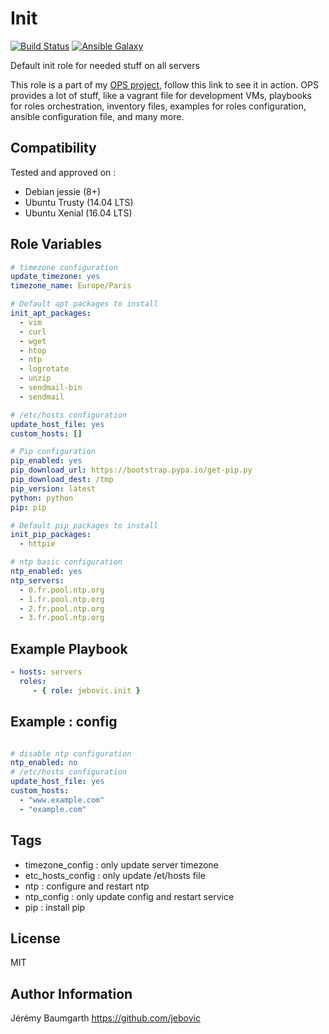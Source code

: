 Init
====

[![Build Status](https://travis-ci.org/jebovic/ansible-init.svg?branch=master)](https://travis-ci.org/jebovic/ansible-init) [![Ansible Galaxy](https://img.shields.io/badge/galaxy-jebovic.init-blue.svg?style=flat)](https://galaxy.ansible.com/jebovic/init)

Default init role for needed stuff on all servers

This role is a part of my [OPS project](https://github.com/jebovic/ops), follow this link to see it in action. OPS provides a lot of stuff, like a vagrant file for development VMs, playbooks for roles orchestration, inventory files, examples for roles configuration, ansible configuration file, and many more.

Compatibility
-------------

Tested and approved on :

* Debian jessie (8+)
* Ubuntu Trusty (14.04 LTS)
* Ubuntu Xenial (16.04 LTS)

Role Variables
--------------

```yaml
# timezone configuration
update_timezone: yes
timezone_name: Europe/Paris

# Default apt packages to install
init_apt_packages:
  - vim
  - curl
  - wget
  - htop
  - ntp
  - logrotate
  - unzip
  - sendmail-bin
  - sendmail

# /etc/hosts configuration
update_host_file: yes
custom_hosts: []

# Pip configuration
pip_enabled: yes
pip_download_url: https://bootstrap.pypa.io/get-pip.py
pip_download_dest: /tmp
pip_version: latest
python: python
pip: pip

# Default pip packages to install
init_pip_packages:
  - httpie

# ntp basic configuration
ntp_enabled: yes
ntp_servers:
  - 0.fr.pool.ntp.org
  - 1.fr.pool.ntp.org
  - 2.fr.pool.ntp.org
  - 3.fr.pool.ntp.org
```

Example Playbook
----------------

```yaml
- hosts: servers
  roles:
     - { role: jebovic.init }
```

Example : config
----------------

```yaml

# disable ntp configuration
ntp_enabled: no
# /etc/hosts configuration
update_host_file: yes
custom_hosts:
  - "www.example.com"
  - "example.com"
```

Tags
----

* timezone_config : only update server timezone
* etc_hosts_config : only update /et/hosts file
* ntp : configure and restart ntp
* ntp_config : only update config and restart service
* pip : install pip

License
-------

MIT

Author Information
------------------

Jérémy Baumgarth https://github.com/jebovic
